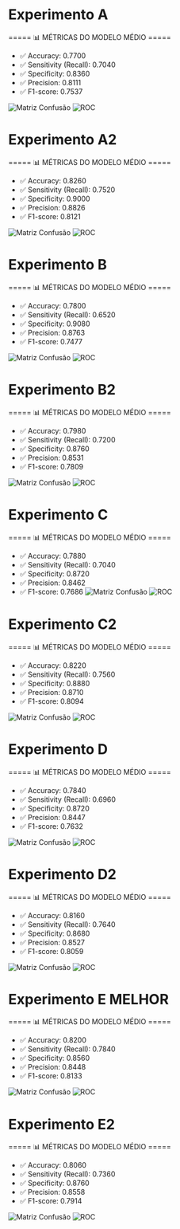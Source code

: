 # Experimento A
===== 📊 MÉTRICAS DO MODELO MÉDIO =====
- ✅ Accuracy: 0.7700
- ✅ Sensitivity (Recall): 0.7040
- ✅ Specificity: 0.8360
- ✅ Precision: 0.8111
- ✅ F1-score: 0.7537

![Matriz Confusão](A/output2.png)
![ROC](A/roc2.png)

# Experimento A2
===== 📊 MÉTRICAS DO MODELO MÉDIO =====
- ✅ Accuracy: 0.8260
- ✅ Sensitivity (Recall): 0.7520
- ✅ Specificity: 0.9000
- ✅ Precision: 0.8826
- ✅ F1-score: 0.8121

![Matriz Confusão](A2/output2.png)
![ROC](A2/roc2.png)

# Experimento B
===== 📊 MÉTRICAS DO MODELO MÉDIO =====
- ✅ Accuracy: 0.7800
- ✅ Sensitivity (Recall): 0.6520
- ✅ Specificity: 0.9080
- ✅ Precision: 0.8763
- ✅ F1-score: 0.7477

![Matriz Confusão](B/output2.png)
![ROC](B/roc2.png)

# Experimento B2
===== 📊 MÉTRICAS DO MODELO MÉDIO =====
- ✅ Accuracy: 0.7980
- ✅ Sensitivity (Recall): 0.7200
- ✅ Specificity: 0.8760
- ✅ Precision: 0.8531
- ✅ F1-score: 0.7809

![Matriz Confusão](B2/output2.png)
![ROC](B2/roc2.png)

# Experimento C
===== 📊 MÉTRICAS DO MODELO MÉDIO =====
- ✅ Accuracy: 0.7880
- ✅ Sensitivity (Recall): 0.7040
- ✅ Specificity: 0.8720
- ✅ Precision: 0.8462
- ✅ F1-score: 0.7686
![Matriz Confusão](C/output2.png)
![ROC](C/roc2.png)

# Experimento C2
===== 📊 MÉTRICAS DO MODELO MÉDIO =====
- ✅ Accuracy: 0.8220
- ✅ Sensitivity (Recall): 0.7560
- ✅ Specificity: 0.8880
- ✅ Precision: 0.8710
- ✅ F1-score: 0.8094

![Matriz Confusão](C2/output2.png)
![ROC](C2/roc2.png)
# Experimento D
===== 📊 MÉTRICAS DO MODELO MÉDIO =====
- ✅ Accuracy: 0.7840
- ✅ Sensitivity (Recall): 0.6960
- ✅ Specificity: 0.8720
- ✅ Precision: 0.8447
- ✅ F1-score: 0.7632

![Matriz Confusão](D/output2.png)
![ROC](D/roc2.png)

# Experimento D2
===== 📊 MÉTRICAS DO MODELO MÉDIO =====
- ✅ Accuracy: 0.8160
- ✅ Sensitivity (Recall): 0.7640
- ✅ Specificity: 0.8680
- ✅ Precision: 0.8527
- ✅ F1-score: 0.8059

![Matriz Confusão](D2/output2.png)
![ROC](D2/roc2.png)
# Experimento E MELHOR
===== 📊 MÉTRICAS DO MODELO MÉDIO =====
- ✅ Accuracy: 0.8200
- ✅ Sensitivity (Recall): 0.7840
- ✅ Specificity: 0.8560
- ✅ Precision: 0.8448
- ✅ F1-score: 0.8133

![Matriz Confusão](E/output2.png)
![ROC](E/roc2.png)
# Experimento E2
===== 📊 MÉTRICAS DO MODELO MÉDIO =====
- ✅ Accuracy: 0.8060
- ✅ Sensitivity (Recall): 0.7360
- ✅ Specificity: 0.8760
- ✅ Precision: 0.8558
- ✅ F1-score: 0.7914

![Matriz Confusão](E2/output2.png)
![ROC](E2/roc2.png)